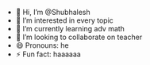 - 👋 Hi, I’m @Shubhalesh
- 👀 I’m interested in every topic
- 🌱 I’m currently learning adv math
- 💞️ I’m looking to collaborate on teacher
- 😄 Pronouns: he
- ⚡ Fun fact: haaaaaa

<!---
Shubhalesh/Shubhalesh is a ✨ special ✨ repository because its `README.md` (this file) appears on your GitHub profile.
You can click the Preview link to take a look at your changes.
--->
